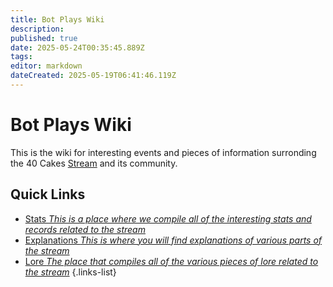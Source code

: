 ```yaml
---
title: Bot Plays Wiki
description: 
published: true
date: 2025-05-24T00:35:45.889Z
tags: 
editor: markdown
dateCreated: 2025-05-19T06:41:46.119Z
---
```


# Bot Plays Wiki

This is the wiki for interesting events and pieces of information surronding the 40 Cakes [Stream](https://www.youtube.com/watch?v=W6OOnrx8g58) and its community.

## Quick Links


- [Stats *This is a place where we compile all of the interesting stats and records related to the stream*](/guide/intro)
- [Explanations *This is where you will find explanations of various parts of the stream*](/guide/structure)
- [Lore *The place that compiles all of the various pieces of lore related to the stream*](/guide/pages)
{.links-list}
